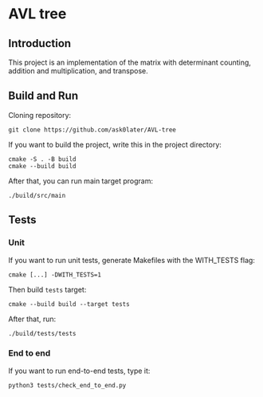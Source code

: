 # AVL tree

## Introduction

This project is an implementation of the matrix with determinant counting, addition and multiplication, and transpose.

## Build and Run

Cloning repository:
```
git clone https://github.com/ask0later/AVL-tree
```

If you want to build the project, write this in the project directory:
```
cmake -S . -B build
cmake --build build
```

After that, you can run main target program:

```
./build/src/main
```

## Tests
### Unit

If you want to run unit tests, generate Makefiles with the WITH_TESTS flag:
```
cmake [...] -DWITH_TESTS=1
```

Then build `tests` target:
```
cmake --build build --target tests
```

After that, run:
```
./build/tests/tests
```

### End to end

If you want to run end-to-end tests, type it:
```
python3 tests/check_end_to_end.py
```
